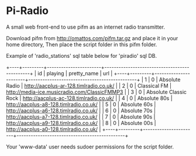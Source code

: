 # Pi-Radio

A small web front-end to use pifm as an internet radio transmitter.

Download pifm from http://omattos.com/pifm.tar.gz and place it in your home directory, Then place the script folder in this pifm folder.

Example of 'radio_stations' sql table below for 'piradio' sql DB.

+----+---------+-----------------------+----------------------------------------------+
| id | playing |      pretty_name      |                     url                      |
+----+---------+-----------------------+----------------------------------------------+
|  1 |       0 | Absolute Radio        | http://aacplus-ar-128.timlradio.co.uk/       |
|  2 |       0 | Classical FM          | http://media-ice.musicradio.com/ClassicFMMP3 |
|  3 |       0 | Absolute Classic Rock | http://aacplus-ac-128.timlradio.co.uk/       |
|  4 |       0 | Absolute 80s          | http://aacplus-a8-128.timlradio.co.uk/       |
|  5 |       0 | Absolute 60s          | http://aacplus-a6-128.timlradio.co.uk/       |
|  6 |       0 | Absolute 70s          | http://aacplus-a7-128.timlradio.co.uk/       |
|  7 |       0 | Absolute 90s          | http://aacplus-a9-128.timlradio.co.uk/       |
|  8 |       0 | Absolute 00s          | http://aacplus-a0-128.timlradio.co.uk/       |
+----+---------+-----------------------+----------------------------------------------+

Your 'www-data' user needs sudoer permissions for the script folder.